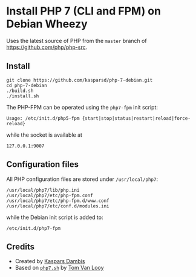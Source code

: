 # Install PHP 7 (CLI and FPM) on Debian Wheezy

Uses the latest source of PHP from the `master` branch of https://github.com/php/php-src.


## Install

	git clone https://github.com/kasparsd/php-7-debian.git
	cd php-7-debian
	./build.sh
	./install.sh

The PHP-FPM can be operated using the `php7-fpm` init script:

	Usage: /etc/init.d/php5-fpm {start|stop|status|restart|reload|force-reload}

while the socket is available at

	127.0.0.1:9007


## Configuration files

All PHP configuration files are stored under `/usr/local/php7`:
	
	/usr/local/php7/lib/php.ini
	/usr/local/php7/etc/php-fpm.conf
	/usr/local/php7/etc/php-fpm.d/www.conf
	/usr/local/php7/etc/conf.d/modules.ini

while the Debian init script is added to:

	/etc/init.d/php7-fpm


## Credits

- Created by [Kaspars Dambis](http://kaspars.net)
- Based on [`php7.sh`](https://gist.github.com/tvlooy/953a7c0658e70b573ab4) by [Tom Van Looy](http://www.intracto.com/nl/blog/running-symfony2-on-php7) 

